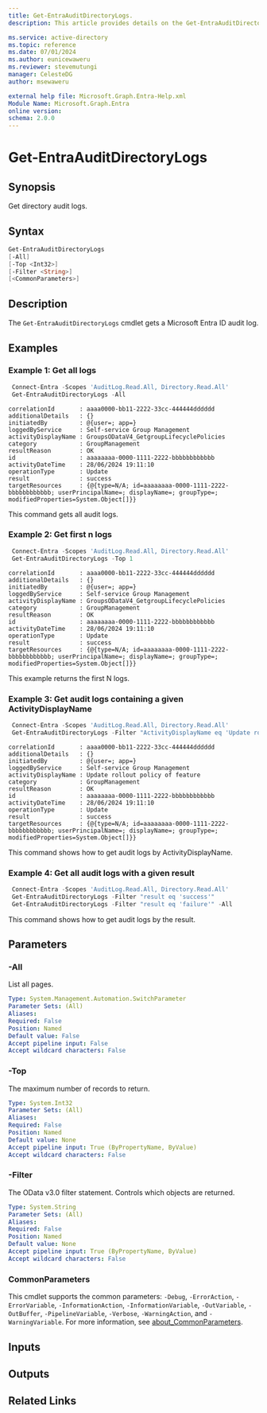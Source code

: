 ```yaml
---
title: Get-EntraAuditDirectoryLogs.
description: This article provides details on the Get-EntraAuditDirectoryLogs command.

ms.service: active-directory
ms.topic: reference
ms.date: 07/01/2024
ms.author: eunicewaweru
ms.reviewer: stevemutungi
manager: CelesteDG
author: msewaweru

external help file: Microsoft.Graph.Entra-Help.xml
Module Name: Microsoft.Graph.Entra
online version:
schema: 2.0.0
---
```


# Get-EntraAuditDirectoryLogs

## Synopsis

Get directory audit logs.

## Syntax

```powershell
Get-EntraAuditDirectoryLogs 
[-All] 
[-Top <Int32>] 
[-Filter <String>] 
[<CommonParameters>]
```

## Description

The `Get-EntraAuditDirectoryLogs` cmdlet gets a Microsoft Entra ID audit log.

## Examples

### Example 1: Get all logs

```powershell
 Connect-Entra -Scopes 'AuditLog.Read.All, Directory.Read.All'
 Get-EntraAuditDirectoryLogs -All  
```

```Output
correlationId       : aaaa0000-bb11-2222-33cc-444444dddddd
additionalDetails   : {}
initiatedBy         : @{user=; app=}
loggedByService     : Self-service Group Management
activityDisplayName : GroupsODataV4_GetgroupLifecyclePolicies
category            : GroupManagement
resultReason        : OK
id                  : aaaaaaaa-0000-1111-2222-bbbbbbbbbbbb
activityDateTime    : 28/06/2024 19:11:10
operationType       : Update
result              : success
targetResources     : {@{type=N/A; id=aaaaaaaa-0000-1111-2222-bbbbbbbbbbbb; userPrincipalName=; displayName=; groupType=; modifiedProperties=System.Object[]}}
```

This command gets all audit logs.

### Example 2: Get first n logs

```powershell
 Connect-Entra -Scopes 'AuditLog.Read.All, Directory.Read.All'
 Get-EntraAuditDirectoryLogs -Top 1
```

```Output
correlationId       : aaaa0000-bb11-2222-33cc-444444dddddd
additionalDetails   : {}
initiatedBy         : @{user=; app=}
loggedByService     : Self-service Group Management
activityDisplayName : GroupsODataV4_GetgroupLifecyclePolicies
category            : GroupManagement
resultReason        : OK
id                  : aaaaaaaa-0000-1111-2222-bbbbbbbbbbbb
activityDateTime    : 28/06/2024 19:11:10
operationType       : Update
result              : success
targetResources     : {@{type=N/A; id=aaaaaaaa-0000-1111-2222-bbbbbbbbbbbb; userPrincipalName=; displayName=; groupType=; modifiedProperties=System.Object[]}}
```

This example returns the first N logs.

### Example 3: Get audit logs containing a given ActivityDisplayName

```powershell
 Connect-Entra -Scopes 'AuditLog.Read.All, Directory.Read.All'
 Get-EntraAuditDirectoryLogs -Filter "ActivityDisplayName eq 'Update rollout policy of feature'" -Top 1
```

```Output
correlationId       : aaaa0000-bb11-2222-33cc-444444dddddd
additionalDetails   : {}
initiatedBy         : @{user=; app=}
loggedByService     : Self-service Group Management
activityDisplayName : Update rollout policy of feature
category            : GroupManagement
resultReason        : OK
id                  : aaaaaaaa-0000-1111-2222-bbbbbbbbbbbb
activityDateTime    : 28/06/2024 19:11:10
operationType       : Update
result              : success
targetResources     : {@{type=N/A; id=aaaaaaaa-0000-1111-2222-bbbbbbbbbbbb; userPrincipalName=; displayName=; groupType=; modifiedProperties=System.Object[]}}
```

This command shows how to get audit logs by ActivityDisplayName.

### Example 4: Get all audit logs with a given result

```powershell
 Connect-Entra -Scopes 'AuditLog.Read.All, Directory.Read.All'
 Get-EntraAuditDirectoryLogs -Filter "result eq 'success'"
 Get-EntraAuditDirectoryLogs -Filter "result eq 'failure'" -All
```

This command shows how to get audit logs by the result.

## Parameters

### -All

List all pages.

```yaml
Type: System.Management.Automation.SwitchParameter
Parameter Sets: (All)
Aliases:
Required: False
Position: Named
Default value: False
Accept pipeline input: False
Accept wildcard characters: False
```

### -Top

The maximum number of records to return.

```yaml
Type: System.Int32
Parameter Sets: (All)
Aliases:
Required: False
Position: Named
Default value: None
Accept pipeline input: True (ByPropertyName, ByValue)
Accept wildcard characters: False
```

### -Filter

The OData v3.0 filter statement.
Controls which objects are returned.

```yaml
Type: System.String
Parameter Sets: (All)
Aliases:
Required: False
Position: Named
Default value: None
Accept pipeline input: True (ByPropertyName, ByValue)
Accept wildcard characters: False
```

### CommonParameters

This cmdlet supports the common parameters: `-Debug`, `-ErrorAction`, `-ErrorVariable`, `-InformationAction`, `-InformationVariable`, `-OutVariable`, `-OutBuffer`, `-PipelineVariable`, `-Verbose`, `-WarningAction`, and `-WarningVariable`. For more information, see [about_CommonParameters](https://go.microsoft.com/fwlink/?LinkID=113216).

## Inputs

## Outputs

## Related Links
